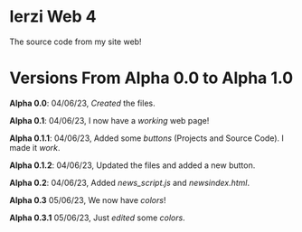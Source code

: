 # Ierzi Web 4
The source code from my site web!

# Versions From Alpha 0.0 to Alpha 1.0
**Alpha 0.0**: 04/06/23, *Created* the files.

**Alpha 0.1**: 04/06/23, I now have a *working* web page!

**Alpha 0.1.1**: 04/06/23, Added some *buttons* (Projects and Source Code). I made it *work*.

**Alpha 0.1.2**: 04/06/23, Updated the files and added a new button.

**Alpha 0.2**: 04/06/23, Added *news_script.js* and *newsindex.html*.

**Alpha 0.3** 05/06/23, We now have *colors*!

**Alpha 0.3.1** 05/06/23, Just *edited* some *colors*.
